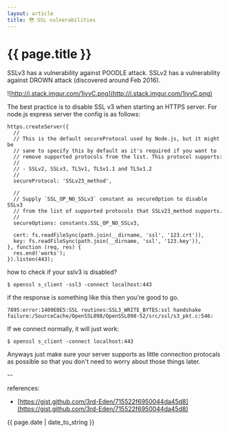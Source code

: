```yaml
---
layout: article
title: 😳 SSL vulnerabilities
---
```

# {{ page.title }}

SSLv3 has a vulnerability against POODLE attack. SSLv2 has a vulnerability against DROWN attack (discovered around Feb 2016).

![http://i.stack.imgur.com/1iyvC.png](http://i.stack.imgur.com/1iyvC.png)

The best practice is to disable SSL v3 when starting an HTTPS server. For node.js express server the config is as follows:

```
https.createServer({
  //
  // This is the default secureProtocol used by Node.js, but it might be
  // sane to specify this by default as it's required if you want to
  // remove supported protocols from the list. This protocol supports:
  //
  // - SSLv2, SSLv3, TLSv1, TLSv1.1 and TLSv1.2
  //
  secureProtocol: 'SSLv23_method',

  //
  // Supply `SSL_OP_NO_SSLv3` constant as secureOption to disable SSLv3
  // from the list of supported protocols that SSLv23_method supports.
  //
  secureOptions: constants.SSL_OP_NO_SSLv3,

  cert: fs.readFileSync(path.join(__dirname, 'ssl', '123.crt')),
  key: fs.readFileSync(path.join(__dirname, 'ssl', '123.key')),
}, function (req, res) {
  res.end('works');
}).listen(443);
```

how to check if your sslv3 is disabled?

```
$ openssl s_client -ssl3 -connect localhost:443
```

if the response is something like this then you're good to go.

```
7895:error:1409E0E5:SSL routines:SSL3_WRITE_BYTES:ssl handshake failure:/SourceCache/OpenSSL098/OpenSSL098-52/src/ssl/s3_pkt.c:546:
```

If we connect normally, it will just work:

```
$ openssl s_client -connect localhost:443
```

Anyways just make sure your server supports as little connection protocals as possible so that you don't need to worry about those things later.

--

references:

* [https://gist.github.com/3rd-Eden/715522f6950044da45d8](https://gist.github.com/3rd-Eden/715522f6950044da45d8)

{{ page.date | date_to_string }}
